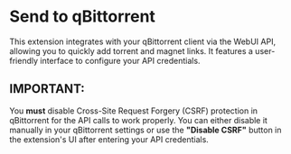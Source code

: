 # Send to qBittorrent

This extension integrates with your qBittorrent client via the WebUI API, allowing you to quickly add torrent and magnet links. It features a user-friendly interface to configure your API credentials.

## IMPORTANT:
You **must** disable Cross-Site Request Forgery (CSRF) protection in qBittorrent for the API calls to work properly. You can either disable it manually in your qBittorrent settings or use the **"Disable CSRF"** button in the extension's UI after entering your API credentials.
